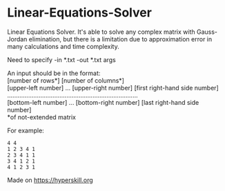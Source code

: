 # Linear-Equations-Solver
Linear Equations Solver. It's able to solve any complex matrix with Gauss-Jordan elimination, but there is a limitation due to approximation error in many calculations and time complexity.

Need to specify -in *.txt -out *.txt args  

An input should be in the format:  
[number of rows*] [number of columns*]  
[upper-left number] ... [upper-right number] [first right-hand side number]  
...........................................................................  
[bottom-left number] ... [bottom-right number] [last right-hand side number]  
*of not-extended matrix  

For example:  
```
4 4  
1 2 3 4 1  
2 3 4 1 1  
3 4 1 2 1  
4 1 2 3 1  
```

Made on https://hyperskill.org  
